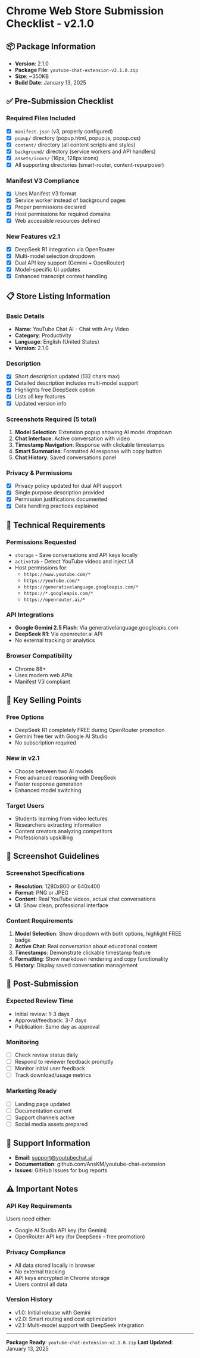 # Chrome Web Store Submission Checklist - v2.1.0

## 📦 Package Information
- **Version**: 2.1.0
- **Package File**: `youtube-chat-extension-v2.1.0.zip`
- **Size**: ~350KB
- **Build Date**: January 13, 2025

## ✅ Pre-Submission Checklist

### Required Files Included
- [x] `manifest.json` (v3, properly configured)
- [x] `popup/` directory (popup.html, popup.js, popup.css)
- [x] `content/` directory (all content scripts and styles)
- [x] `background/` directory (service workers and API handlers)
- [x] `assets/icons/` (16px, 128px icons)
- [x] All supporting directories (smart-router, content-repurposer)

### Manifest V3 Compliance
- [x] Uses Manifest V3 format
- [x] Service worker instead of background pages
- [x] Proper permissions declared
- [x] Host permissions for required domains
- [x] Web accessible resources defined

### New Features v2.1
- [x] DeepSeek R1 integration via OpenRouter
- [x] Multi-model selection dropdown
- [x] Dual API key support (Gemini + OpenRouter)
- [x] Model-specific UI updates
- [x] Enhanced transcript context handling

## 📋 Store Listing Information

### Basic Details
- **Name**: YouTube Chat AI - Chat with Any Video
- **Category**: Productivity
- **Language**: English (United States)
- **Version**: 2.1.0

### Description
- [x] Short description updated (132 chars max)
- [x] Detailed description includes multi-model support
- [x] Highlights free DeepSeek option
- [x] Lists all key features
- [x] Updated version info

### Screenshots Required (5 total)
1. **Model Selection**: Extension popup showing AI model dropdown
2. **Chat Interface**: Active conversation with video
3. **Timestamp Navigation**: Response with clickable timestamps
4. **Smart Summaries**: Formatted AI response with copy button
5. **Chat History**: Saved conversations panel

### Privacy & Permissions
- [x] Privacy policy updated for dual API support
- [x] Single purpose description provided
- [x] Permission justifications documented
- [x] Data handling practices explained

## 🔧 Technical Requirements

### Permissions Requested
- `storage` - Save conversations and API keys locally
- `activeTab` - Detect YouTube videos and inject UI
- Host permissions for:
  - `https://www.youtube.com/*`
  - `https://youtube.com/*` 
  - `https://generativelanguage.googleapis.com/*`
  - `https://*.googleapis.com/*`
  - `https://openrouter.ai/*`

### API Integrations
- **Google Gemini 2.5 Flash**: Via generativelanguage.googleapis.com
- **DeepSeek R1**: Via openrouter.ai API
- No external tracking or analytics

### Browser Compatibility
- Chrome 88+
- Uses modern web APIs
- Manifest V3 compliant

## 🎯 Key Selling Points

### Free Options
- DeepSeek R1 completely FREE during OpenRouter promotion
- Gemini free tier with Google AI Studio
- No subscription required

### New in v2.1
- Choose between two AI models
- Free advanced reasoning with DeepSeek
- Faster response generation
- Enhanced model switching

### Target Users
- Students learning from video lectures
- Researchers extracting information
- Content creators analyzing competitors
- Professionals upskilling

## 📸 Screenshot Guidelines

### Screenshot Specifications
- **Resolution**: 1280x800 or 640x400
- **Format**: PNG or JPEG
- **Content**: Real YouTube videos, actual chat conversations
- **UI**: Show clean, professional interface

### Content Requirements
1. **Model Selection**: Show dropdown with both options, highlight FREE badge
2. **Active Chat**: Real conversation about educational content
3. **Timestamps**: Demonstrate clickable timestamp feature
4. **Formatting**: Show markdown rendering and copy functionality
5. **History**: Display saved conversation management

## 🚀 Post-Submission

### Expected Review Time
- Initial review: 1-3 days
- Approval/feedback: 3-7 days
- Publication: Same day as approval

### Monitoring
- [ ] Check review status daily
- [ ] Respond to reviewer feedback promptly
- [ ] Monitor initial user feedback
- [ ] Track download/usage metrics

### Marketing Ready
- [ ] Landing page updated
- [ ] Documentation current
- [ ] Support channels active
- [ ] Social media assets prepared

## 📧 Support Information
- **Email**: support@youtubechat.ai
- **Documentation**: github.com/AnsKM/youtube-chat-extension
- **Issues**: GitHub Issues for bug reports

## ⚠️ Important Notes

### API Key Requirements
Users need either:
- Google AI Studio API key (for Gemini)
- OpenRouter API key (for DeepSeek - free promotion)

### Privacy Compliance
- All data stored locally in browser
- No external tracking
- API keys encrypted in Chrome storage
- Users control all data

### Version History
- v1.0: Initial release with Gemini
- v2.0: Smart routing and cost optimization
- v2.1: Multi-model support with DeepSeek integration

---
**Package Ready**: `youtube-chat-extension-v2.1.0.zip`
**Last Updated**: January 13, 2025